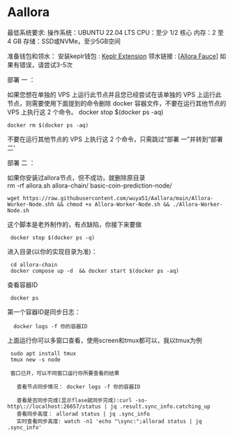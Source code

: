 # Aallora
最低系统要求:
  操作系统：UBUNTU 22.04 LTS
  CPU：至少 1/2 核心
  内存：2 至 4 GB
  存储：SSD或NVMe，至少5GB空间

准备钱包和领水：
  安装keplr钱包 : [Keplr Extension](https://chrome.google.com/webstore/detail/dmkamcknogkgcdfhhbddcghachkejeap)
  领水链接 : [[Allora Fauce]](https://faucet.edgenet.allora.network/)
    如果有错误，请尝试3-5次


部署 一 ：

  如果您想在单独的 VPS 上运行此节点并且您已经尝试在该单独的 VPS 上运行此节点，则需要使用下面提到的命令删除 docker 容器文件，不要在运行其他节点的 VPS 上执行这 2 个命令。
    docker stop $(docker ps -aq)
    
    docker rm $(docker ps -aq)

  不要在运行其他节点的 VPS 上执行这 2 个命令，只需跳过“部署 一”并转到“部署 二‘

部署 二 ：

  如果你安装过allora节点，但不成功，就删除原目录  
    rm -rf allora.sh allora-chain/ basic-coin-prediction-node/    

    wget https://raw.githubusercontent.com/wuya51/Aallora/main/Allora-Worker-Node.shh && chmod +x Allora-Worker-Node.sh && ./Allora-Worker-Node.sh

  这个脚本是老外制作的，有点缺陷，你接下来要做
     
     docker stop $(docker ps -q) 

  进入目录(以你的实现目录为准)：

     cd allora-chain
     docker compose up -d  && docker start $(docker ps -aq)

   查看容器ID
     
     docker ps
     
   第一个容器ID是同步日志：

      docker logs -f 你的容器ID


上面运行你可以多窗口查看，使用screen和tmux都可以，我以tmux为例
     
     sudo apt install tmux
     tmux new -s node

     窗口已开，可以不同窗口运行你所要查看的结果

       查看节点同步情况： docker logs -f 你的容器ID

       查看是否同步完成(显示flase就同步完成):curl -so- http\://localhost:26657/status | jq .result.sync_info.catching_up
       查看同步高度： allorad status | jq .sync_info
       实时查看同步高度: watch -n1 'echo "\sync:";allorad status | jq .sync_info'




